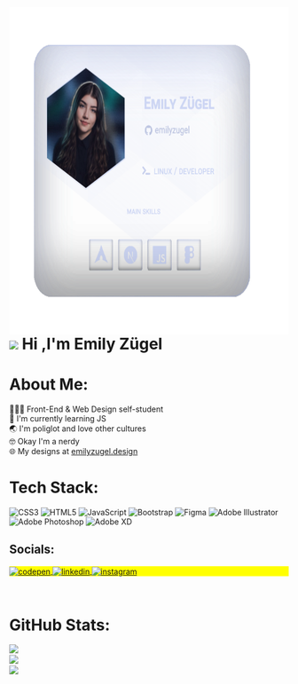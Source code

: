 <img align="right" height="590em" src="https://raw.githubusercontent.com/emilyzugel/emilyzugel/4a69951ea001cb961d1e1ae5cc3f14643a98ecf0/carddev.svg"/>
<h1 align="left"><img src="https://raw.githubusercontent.com/kaueMarques/kaueMarques/master/hi.gif" height="30px"> Hi ,I'm Emily Zügel</h1>

# About Me:
👩🏻‍💻 Front-End & Web Design self-student<br>
🔭 I'm currently learning JS<br>
🌏 I'm poliglot and love other cultures<br>
🤓 Okay I'm a nerdy<br>
🌐 My designs at [emilyzugel.design](https://emilyzugel21.wixsite.com/design)
<br>

# Tech Stack:
![CSS3](https://img.shields.io/badge/css3-%231572B6.svg?style=for-the-badge&logo=css3&logoColor=white)
![HTML5](https://img.shields.io/badge/html5-%23E34F26.svg?style=for-the-badge&logo=html5&logoColor=white)
![JavaScript](https://img.shields.io/badge/js-%23323330.svg?style=for-the-badge&logo=javascript&logoColor=white)
![Bootstrap](https://img.shields.io/badge/bootstrap-%23563D7C.svg?style=for-the-badge&logo=bootstrap&logoColor=white)
![Figma](https://img.shields.io/badge/figma-%23F24E1E.svg?style=for-the-badge&logo=figma&logoColor=white)
![Adobe Illustrator](https://img.shields.io/badge/ai-%23FF9A00.svg?style=for-the-badge&logo=adobeillustrator&logoColor=white)
![Adobe Photoshop](https://img.shields.io/badge/ps-%2331A8FF.svg?style=for-the-badge&logo=adobephotoshop&logoColor=white)
![Adobe XD](https://img.shields.io/badge/Adobe%20XD-470137?style=for-the-badge&logo=Adobe%20XD&logoColor=white)
<br>

## Socials:

<p align="left" style="background:yellow">
<a href="https://codepen.io/emilyy_zg" target="_blank">
  <img align="center" src="https://img.shields.io/badge/-CodePen-05122A?style=for-the-badge&logo=codepen" alt="codepen"/>
</a>
<a href="https://www.linkedin.com/in/emilyzugel/" target="_blank">
  <img align="center" src="https://img.shields.io/badge/-Linkedin-05122A?style=for-the-badge&logo=linkedin" alt="linkedin"/>
</a>
<a href="https://www.instagram.com/_zpicyy/" target="_blank">
 <img align="center" src="https://img.shields.io/badge/-Instagram-05122A?style=for-the-badge&logo=instagram" alt="instagram"/>
</a>
</p>
<br>

# GitHub Stats:
![](https://github-readme-stats.vercel.app/api?username=emilyzugel&theme=midnight-purple&hide_border=true&include_all_commits=true&count_private=true)<br/>
![](https://github-readme-streak-stats.herokuapp.com/?user=emilyzugel&theme=midnight-purple&hide_border=true)<br/>
![](https://github-readme-stats.vercel.app/api/top-langs/?username=emilyzugel&theme=midnight-purple&hide_border=true&include_all_commits=true&count_private=true&layout=compact)
<br>


<!--**emilyzugel/emilyzugel** is a ✨ _special_ ✨ repository because its `README.md` (this file) appears on your GitHub profile.-->
